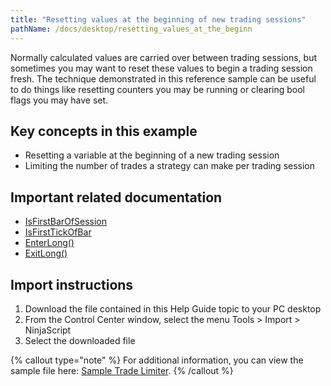 ```yaml
---
title: "Resetting values at the beginning of new trading sessions"
pathName: /docs/desktop/resetting_values_at_the_beginn
---
```


Normally calculated values are carried over between trading sessions, but sometimes you may want to reset these values to begin a trading session fresh. The technique demonstrated in this reference sample can be useful to do things like resetting counters you may be running or clearing bool flags you may have set.

## Key concepts in this example

- Resetting a variable at the beginning of a new trading session
- Limiting the number of trades a strategy can make per trading session

## Important related documentation

- [IsFirstBarOfSession](/docs/desktop/isfirstbarofsession)
- [IsFirstTickOfBar](/docs/desktop/isfirsttickofbar)
- [EnterLong()](/docs/desktop/enterlong)
- [ExitLong()](/docs/desktop/exitlong)

## Import instructions

1. Download the file contained in this Help Guide topic to your PC desktop
2. From the Control Center window, select the menu Tools > Import > NinjaScript
3. Select the downloaded file

{% callout type="note" %}
For additional information, you can view the sample file here: [Sample Trade Limiter](https://helpguides.ninjatrader.com/nt8/samples/sampletradelimiter_nt8.zip).
{% /callout %}

